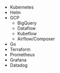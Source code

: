 * Kubernetes
* Helm
* GCP
	* BigQuery
	* Dataflow
	* Kubeflow
	* Airflow/Composer
* Go
* Terraform
* Prometheus
* Grafana
* Datadog
